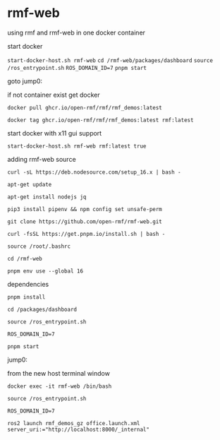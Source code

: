 # rmf-web
using rmf and rmf-web in one docker container 

start docker

`start-docker-host.sh rmf-web`
`cd /rmf-web/packages/dashboard`
`source /ros_entrypoint.sh`
`ROS_DOMAIN_ID=7`
`pnpm start`

goto jump0:

if not container exist get docker

`docker pull ghcr.io/open-rmf/rmf/rmf_demos:latest` 

`docker tag ghcr.io/open-rmf/rmf/rmf_demos:latest rmf:latest`

start docker with x11 gui support

`start-docker-host.sh rmf-web rmf:latest true`

adding rmf-web source

`curl -sL https://deb.nodesource.com/setup_16.x | bash -`

`apt-get update`

`apt-get install nodejs jq`

`pip3 install pipenv && npm config set unsafe-perm`

`git clone https://github.com/open-rmf/rmf-web.git`

`curl -fsSL https://get.pnpm.io/install.sh | bash -`

`source /root/.bashrc`

`cd /rmf-web`

`pnpm env use --global 16`

dependencies

`pnpm install` 

`cd /packages/dashboard`

`source /ros_entrypoint.sh`

`ROS_DOMAIN_ID=7`

`pnpm start`

jump0:

from the new host terminal window 

`docker exec -it rmf-web /bin/bash`

`source /ros_entrypoint.sh`

`ROS_DOMAIN_ID=7`

`ros2 launch rmf_demos_gz office.launch.xml server_uri:="http://localhost:8000/_internal"`

